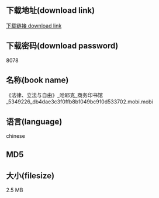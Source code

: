 ## 下载地址(download link)
[下载链接 download link](https://tutu365.netlify.app/?s=%E3%80%8A%E6%B3%95%E5%BE%8B%E3%80%81%E7%AB%8B%E6%B3%95%E4%B8%8E%E8%87%AA%E7%94%B1%E3%80%8B_%E5%93%88%E8%80%B6%E5%85%8B_%E5%95%86%E5%8A%A1%E5%8D%B0%E4%B9%A6%E9%A6%86_5349226_db4dae3c3f0ffb8b1049bc910d533702.mobi)

## 下载密码(download password)
8078

## 名称(book name)
《法律、立法与自由》_哈耶克_商务印书馆_5349226_db4dae3c3f0ffb8b1049bc910d533702.mobi.mobi

## 语言(language)
chinese

## MD5


## 大小(filesize)
2.5 MB
